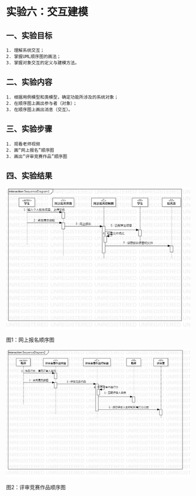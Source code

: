 # 实验六：交互建模

## 一、实验目标
	1. 理解系统交互；
	2. 掌握UML顺序图的画法；
	3. 掌握对象交互的定义与建模方法。

## 二、实验内容
	1. 根据用例模型和类模型，确定功能所涉及的系统对象；
	2. 在顺序图上画出参与者（对象）；
	3. 在顺序图上画出消息（交互）。

## 三、实验步骤
	1. 观看老师视频
	2. 画“网上报名”顺序图
	3. 画出“评审竞赛作品”顺序图

## 四、实验结果
![顺序图1](./Lab6_SequenceDiagram1.jpg) 

图1：网上报名顺序图

![顺序图2](./Lab6_SequenceDiagram2.jpg) 

图2：评审竞赛作品顺序图




